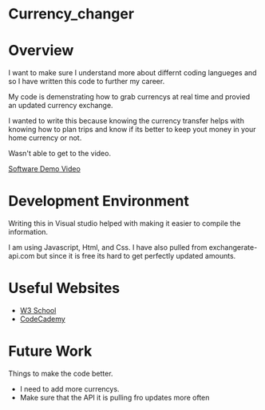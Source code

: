 # Currency_changer
# Overview

I want to make sure I understand more about differnt coding langueges and so I have written this code to further my career.

My code is demenstrating how to grab currencys at real time and provied an updated currency exchange.

I wanted to write this because knowing the currency transfer helps with knowing how to plan trips and know if its better to keep yout money in your home currency or not.

Wasn't able to get to the video.

[Software Demo Video](http://youtube.link.goes.here)

# Development Environment

Writing this in Visual studio helped with making it easier to compile the information.

I am using Javascript, Html, and Css. I have also pulled from exchangerate-api.com but since it is free its hard to get perfectly updated amounts.

# Useful Websites


- [W3 School](https://www.w3schools.com/js/default.asp)
- [CodeCademy](https://www.codecademy.com/catalog/language/javascript)

# Future Work

Things to make the code better.

- I need to add more currencys.
- Make sure that the API it is pulling fro updates more often
